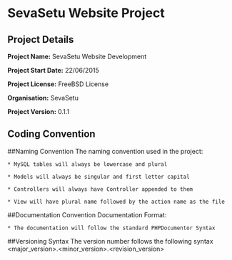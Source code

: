 SevaSetu Website Project
========================

Project Details
---------------
**Project Name:** SevaSetu Website Development

**Project Start Date:** 22/06/2015

**Project License:** FreeBSD License

**Organisation:** SevaSetu

**Project Version:** 0.1.1


Coding Convention
-----------------
##Naming Convention
The naming convention used in the project:

    * MySQL tables will always be lowercase and plural

    * Models will always be singular and first letter capital

    * Controllers will always have Controller appended to them

    * View will have plural name followed by the action name as the file


##Documentation Convention
Documentation Format:

    * The documentation will follow the standard PHPDocumentor Syntax


##Versioning Syntax
    The version number follows the following syntax <major_version>.<minor_version>.<revision_version>
